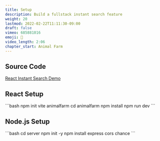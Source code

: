 ```yaml
---
title: Setup
description: Build a fullstack instant search feature
weight: 20
lastmod: 2022-02-22T11:11:30-09:00
draft: false
vimeo: 685881016
emoji: 🐻
video_length: 2:06
chapter_start: Animal Farm
---
```


## Source Code

[React Instant Search Demo](https://github.com/fireship-io/react-course/tree/main/animalfarm)

## React Setup

<File name="command line">
  <Terminal />
</File>
```bash
npm init vite animalfarm
cd animalfarm
npm install
npm run dev
```

## Node.js Setup

<File name="command line">
  <Terminal />
</File>
```bash
cd server
npm init -y
npm install express cors chance
```
